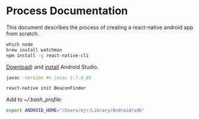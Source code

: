 # Process Documentation

This document describes the process of creating a react-native android app from scratch.

```` sh
which node
brew install watchman
npm install -g react-native-cli
````

[Download](https://developer.android.com/studio/index.html)) and [install](https://developer.android.com/studio/install.html) Android Studio.

```` sh
javac -version #> javac 1.7.0_80
````

```` sh
react-native init BeaconFinder
````

Add to *~/.bash_profile*:

```` sh
export ANDROID_HOME="/Users/mjr/Library/Android/sdk"
````
